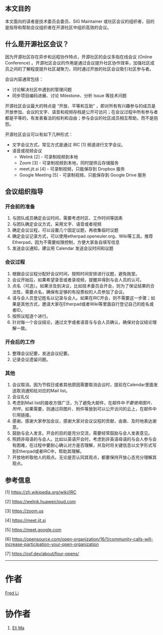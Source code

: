 ## 本文目的

本文面向的读者是技术委员会委员、SIG Maintainer 或社区会议的组织者，目的是指导和帮助会议组织者在开源社区中组织高效的会议。


## 什么是开源社区会议？

因为开源社区存在异步和远程协作特点，开源社区的会议多指在线会议 (Online Conference) 。开源社区会议的作用是通过会议提升社区协作效率，加强社区成员之间的了解程度提升社区凝聚力，同时通过开放的社区会议吸引社区参与者。

会议内容通常包括：

* 讨论解决社区中遇到的管理问题
* 同步项目编码进展、讨论 Milestone、分析 Issue 等技术问题

开源社区会议最大的特点是 “开放、平等和互助” ，即对所有有兴趣参与的成员是开放参加、会议的文字、语音和视频存档是公开可访问；在会议过程中所有参与者都是平等的，有发表看法的权利和自由；参与会议的社区成员相互帮助，而不是抱怨。

开源社区会议可以有如下几种形式：

* 文字会议方式，常见方式是通过 IRC [1] 频道进行文字会议。
* 语音或视频会议
  * Welink [2] - 可录制视频到本地
  * Zoom [3] - 可录制视频到本地，同时提供云存储服务
  * meet.jit.si [4] - 可录制视频，只能保存到 Dropbox 服务
  * Google Meeting [5] - 可录制视频，只能保存到 Google Drive 服务


## 会议组织指导

### 开会前的准备

1. 与团队成员确定会议时间，需要考虑时区、工作时间等因素
2. 与团队确定会议方式，采用文字、语音或者视频
3. 确定会议议程，可以设置几个固定议题，再收集临时议题
4. 确定会议记录方式，可以使用etherpad.openeuler.org、Wiki等工具。推荐Etherpad，因为不需要权限控制，方便大家各自填写信息
5. 发送会议通知，建议用 Calendar 发送会议时间和议题
### 会议过程

1. 根据会议议程分配好会议时间，按照时间安排进行议题，避免拖堂。
2. 会议开始后，如果希望录音或者录视频，提醒并得到与会人员的认可。
3. 点名（可选）。如果涉及到决议，比如技术委员会开会，则为了保证结果的合法性，需要点名，确保有足够的有投票权的人员参加了会议。
4. 请与会人员登记姓名以记录与会人。如果在IRC开会，则不需要这一步骤；如果是其他方式，邀请大家在Etherpad或者Wiki等里面自行登记自己的姓名或者ID。
5. 按照议程逐个进行。
6. 针对每一个会议结论，通过文字或者语音与与会人员确认，确保对会议结论理解一致。
### 开会后的工作

1. 整理会议纪要，发送会议纪要。
2. 记录会议遗留问题。
### 其他

1. 会议取消。因为节假日或者其他原因需要取消会议时，提前在Calendar里面发送取消通知给对应的Mail list。
2. 会议礼仪
  1. 考虑到Mail list的接收方很广泛，为了避免大邮件，在邮件中*不要使用图片、附件*，如果需要，则通过将图片、附件等放到可以公开访问的云上，在邮件中引用链接。
  2. 感谢。感谢大家参加会议，感谢大家对会议议程的贡献，由衷、及时地表达谢意。
  3. 鼓励与会人发言。开会的目的是充分交流，需要经常鼓励与会人发表意见。
  4. 照顾非母语的与会人。比如以英语开会时，考虑到非英语母语的与会人参与会有困难，在过程中要耐心确认对方是否理解，并及时将关键信息以文字形式写到Etherpad或者IRC中，帮助其理解。
  5. 开放地听取他人的观点。无论是否认同其观点，都要保持开放心态充分理解其观点。

## 参考信息

[1] https://zh.wikipedia.org/wiki/IRC

[2] https://welink.huaweicloud.com

[3] https://zoom.us

[4] https://meet.jit.si

[5] https://meet.google.com

[6] https://opensource.com/open-organization/16/1/community-calls-will-increase-participation-your-open-organization

[7] https://osf.dev/about/four-opens/


---

# 作者

[Fred Li](https://gitee.com/zerodefect)

# 协作者

1. [Eli Ma](https://gitee.com/genedna)
